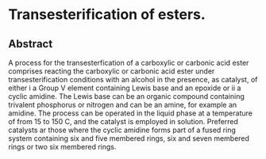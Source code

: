 # Transesterification of esters.

## Abstract
A process for the transesterfication of a carboxylic or carbonic acid ester comprises reacting the carboxylic or carbonic acid ester under transesterification conditions with an alcohol in the presence, as catalyst, of either i a Group V element containing Lewis base and an epoxide or ii a cyclic amidine. The Lewis base can be an organic compound containing trivalent phosphorus or nitrogen and can be an amine, for example an amidine. The process can be operated in the liquid phase at a temperature of from 15 to 150 C, and the catalyst is employed in solution. Preferred catalysts ar those where the cyclic amidine forms part of a fused ring system containing six and five membered rings, six and seven membered rings or two six membered rings.